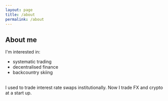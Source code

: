 ```yaml
---
layout: page
title: /about
permalink: /about
---
```


## About me

I'm interested in:
* systematic trading
* decentralised finance 
* backcountry skiing  
<br>
I used to trade interest rate swaps institutionally.
Now I trade FX and crypto at a start up.

